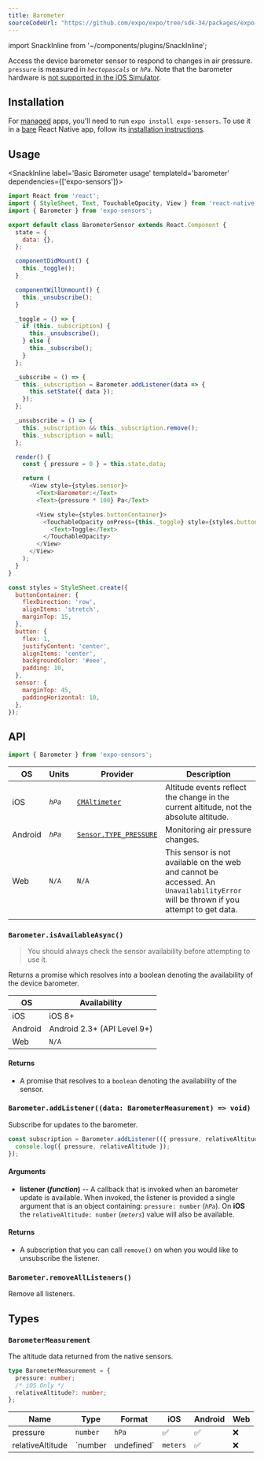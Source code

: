 ```yaml
---
title: Barometer
sourceCodeUrl: "https://github.com/expo/expo/tree/sdk-34/packages/expo-sensors"
---
```


import SnackInline from '~/components/plugins/SnackInline';


Access the device barometer sensor to respond to changes in air pressure. `pressure` is measured in _`hectopascals`_ or _`hPa`_. Note that the barometer hardware is [not supported in the iOS Simulator](../../workflow/ios-simulator/#limitations).

## Installation

For [managed](../../introduction/managed-vs-bare/#managed-workflow) apps, you'll need to run `expo install expo-sensors`. To use it in a [bare](../../introduction/managed-vs-bare/#bare-workflow) React Native app, follow its [installation instructions](https://github.com/expo/expo/tree/master/packages/expo-sensors).

## Usage

<SnackInline label='Basic Barometer usage' templateId='barometer' dependencies={['expo-sensors']}>

```javascript
import React from 'react';
import { StyleSheet, Text, TouchableOpacity, View } from 'react-native';
import { Barometer } from 'expo-sensors';

export default class BarometerSensor extends React.Component {
  state = {
    data: {},
  };

  componentDidMount() {
    this._toggle();
  }

  componentWillUnmount() {
    this._unsubscribe();
  }

  _toggle = () => {
    if (this._subscription) {
      this._unsubscribe();
    } else {
      this._subscribe();
    }
  };

  _subscribe = () => {
    this._subscription = Barometer.addListener(data => {
      this.setState({ data });
    });
  };

  _unsubscribe = () => {
    this._subscription && this._subscription.remove();
    this._subscription = null;
  };

  render() {
    const { pressure = 0 } = this.state.data;

    return (
      <View style={styles.sensor}>
        <Text>Barometer:</Text>
        <Text>{pressure * 100} Pa</Text>

        <View style={styles.buttonContainer}>
          <TouchableOpacity onPress={this._toggle} style={styles.button}>
            <Text>Toggle</Text>
          </TouchableOpacity>
        </View>
      </View>
    );
  }
}

const styles = StyleSheet.create({
  buttonContainer: {
    flexDirection: 'row',
    alignItems: 'stretch',
    marginTop: 15,
  },
  button: {
    flex: 1,
    justifyContent: 'center',
    alignItems: 'center',
    backgroundColor: '#eee',
    padding: 10,
  },
  sensor: {
    marginTop: 45,
    paddingHorizontal: 10,
  },
});
```
</SnackInline>


## API

```js
import { Barometer } from 'expo-sensors';
```

| OS      | Units   | Provider                                                                                                | Description                                                                                                                         |
| ------- | ------- | ------------------------------------------------------------------------------------------------------- | ----------------------------------------------------------------------------------------------------------------------------------- |
| iOS     | _`hPa`_ | [`CMAltimeter`](https://developer.apple.com/documentation/coremotion/cmaltimeter)                       | Altitude events reflect the change in the current altitude, not the absolute altitude.                                              |
| Android | _`hPa`_ | [`Sensor.TYPE_PRESSURE`](https://developer.android.com/reference/android/hardware/Sensor#TYPE_PRESSURE) | Monitoring air pressure changes.                                                                                                    |
| Web     | `N/A`   | `N/A`                                                                                                   | This sensor is not available on the web and cannot be accessed. An `UnavailabilityError` will be thrown if you attempt to get data. |
|         |

### `Barometer.isAvailableAsync()`

> You should always check the sensor availability before attempting to use it.

Returns a promise which resolves into a boolean denoting the availability of the device barometer.

| OS      | Availability                |
| ------- | --------------------------- |
| iOS     | iOS 8+                      |
| Android | Android 2.3+ (API Level 9+) |
| Web     | `N/A`                       |

#### Returns

- A promise that resolves to a `boolean` denoting the availability of the sensor.

### `Barometer.addListener((data: BarometerMeasurement) => void)`

Subscribe for updates to the barometer.

```js
const subscription = Barometer.addListener(({ pressure, relativeAltitude }) => {
  console.log({ pressure, relativeAltitude });
});
```

#### Arguments

- **listener (_function_)** -- A callback that is invoked when an barometer update is available. When invoked, the listener is provided a single argument that is an object containing: `pressure: number` (_`hPa`_). On **iOS** the `relativeAltitude: number` (_`meters`_) value will also be available.

#### Returns

- A subscription that you can call `remove()` on when you would like to unsubscribe the listener.

### `Barometer.removeAllListeners()`

Remove all listeners.

## Types

### `BarometerMeasurement`

The altitude data returned from the native sensors.

```typescript
type BarometerMeasurement = {
  pressure: number;
  /* iOS Only */
  relativeAltitude?: number;
};
```

| Name             | Type                 | Format   | iOS | Android | Web |
| ---------------- | -------------------- | -------- | --- | ------- | --- |
| pressure         | `number`             | `hPa`    | ✅  | ✅      | ❌  |
| relativeAltitude | `number | undefined` | `meters` | ✅  | ❌      | ❌  |
